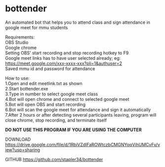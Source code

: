 # bottender
An automated bot that helps you to attend class and sign attendance in google meet for mmu students
  
Requirements:  
OBS Studio  
Google chrome  
Setting OBS' start recording and stop recording hotkey to F9  
Google meet links has to have user selected already; eg: https://meet.google.com/xxx-xxxx-xxx?pli=1&authuser=2  
Saved mmu id and password for attendance  
  
How to use:  
1.Open and edit meetlink.txt as shown  
2.Start bottender.exe  
3.Type in number to select google meet class  
4.Bot will open chrome and connect to selected google meet  
5.Bot will open OBS and start recording  
6.Bot will scan the google meet for attendance and sign it automatically  
7.After 2 hours or after detecting several participants leaving, program will close chrome, stop recording, and terminate itself  

**DO NOT USE THIS PROGRAM IF YOU ARE USING THE COMPUTER**

DOWNLOAD
https://drive.google.com/file/d/1RbiVZdlFaROWtczbCMGNYoqVihUMCvFv/view?usp=sharing

GITHUB https://github.com/stapler34/bottender
